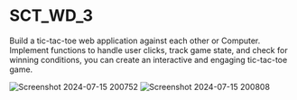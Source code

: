 # SCT_WD_3
Build a tic-tac-toe web application against each other or Computer. Implement functions to handle user clicks, track game state, and check for winning conditions, you can create an interactive and engaging tic-tac-toe game.

![Screenshot 2024-07-15 200752](https://github.com/user-attachments/assets/2a0a0300-41d4-4323-9f7e-57a176fc0fe3)
![Screenshot 2024-07-15 200808](https://github.com/user-attachments/assets/cf8d1396-295e-43fe-abad-3c6cdcf3f672)
